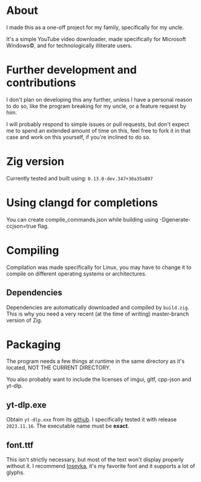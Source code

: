 # About
I made this as a one-off project for my family, specifically for my uncle.

It's a simple YouTube video downloader, made specifically for Microsoft Windows©,
and for technologically illiterate users.

# Further development and contributions
I don't plan on developing this any further, unless I have a personal reason
to do so, like the program breaking for my uncle, or a feature request by him.

I will probably respond to simple issues or pull requests, but don't expect me
to spend an extended amount of time on this, feel free to fork it in that case
and work on this yourself, if you're inclined to do so.

# Zig version
Currently tested and built using: `0.13.0-dev.347+30a35a897`

# Using clangd for completions
You can create compile_commands.json while building using -Dgenerate-ccjson=true flag.

# Compiling
Compilation was made specifically for Linux, you may have to change it
to compile on different operating systems or architectures.

## Dependencies
Dependencies are automatically downloaded and compiled by `build.zig`.
This is why you need a very recent (at the time of writing) master-branch version of Zig.

# Packaging
The program needs a few things at runtime in the same directory as it's located,
NOT THE CURRENT DIRECTORY.

You also probably want to include the licenses of imgui, gltf, cpp-json and yt-dlp.

## yt-dlp.exe
Obtain `yt-dlp.exe` from its [github](https://github.com/yt-dlp/yt-dlp).
I specifically tested it with release `2023.11.16`.
The executable name must be **exact**.

## font.ttf
This isn't strictly necessary, but most of the text won't display properly without it.
I recommend [Iosevka](https://typeof.net/Iosevka/), it's my favorite font
and it supports a lot of glyphs.
